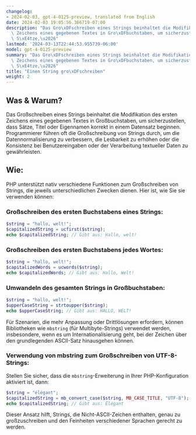 ```yaml
---
changelog:
- 2024-02-03, gpt-4-0125-preview, translated from English
date: 2024-02-03 19:05:56.366719-07:00
description: "Das Gro\xDFschreiben eines Strings beinhaltet die Modifikation des ersten\
  \ Zeichens eines gegebenen Textes in Gro\xDFbuchstaben, um sicherzustellen, dass\
  \ S\xE4tze,\u2026"
lastmod: '2024-03-13T22:44:53.955739-06:00'
model: gpt-4-0125-preview
summary: "Das Gro\xDFschreiben eines Strings beinhaltet die Modifikation des ersten\
  \ Zeichens eines gegebenen Textes in Gro\xDFbuchstaben, um sicherzustellen, dass\
  \ S\xE4tze,\u2026"
title: "Einen String gro\xDFschreiben"
weight: 2
---
```


## Was & Warum?
Das Großschreiben eines Strings beinhaltet die Modifikation des ersten Zeichens eines gegebenen Textes in Großbuchstaben, um sicherzustellen, dass Sätze, Titel oder Eigennamen korrekt in einem Datensatz beginnen. Programmierer führen oft die Großschreibung von Strings durch, um die Datennormalisierung zu verbessern, die Lesbarkeit zu erhöhen oder die Konsistenz bei Benutzereingaben oder der Verarbeitung textueller Daten zu gewährleisten.

## Wie:
PHP unterstützt nativ verschiedene Funktionen zum Großschreiben von Strings, die jeweils unterschiedlichen Zwecken dienen. Hier ist, wie Sie sie verwenden können:

### Großschreiben des ersten Buchstabens eines Strings:

```php
$string = "hallo, welt!";
$capitalizedString = ucfirst($string);
echo $capitalizedString; // Gibt aus: Hallo, welt!
```

### Großschreiben des ersten Buchstabens jedes Wortes:

```php
$string = "hallo, welt!";
$capitalizedWords = ucwords($string);
echo $capitalizedWords; // Gibt aus: Hallo, Welt!
```

### Umwandeln des gesamten Strings in Großbuchstaben:

```php
$string = "hallo, welt!";
$upperCaseString = strtoupper($string);
echo $upperCaseString; // Gibt aus: HALLO, WELT!
```

Für Szenarien, die mehr Anpassung oder Drittlösungen erfordern, können Bibliotheken wie `mbstring` (für Multibyte-Strings) verwendet werden, insbesondere, wenn es um Internationalisierung geht, bei der Zeichen über den grundlegenden ASCII-Satz hinausgehen können.

### Verwendung von mbstring zum Großschreiben von UTF-8-Strings:

Stellen Sie sicher, dass die `mbstring`-Erweiterung in Ihrer PHP-Konfiguration aktiviert ist, dann:

```php
$string = "élégant";
$capitalizedString = mb_convert_case($string, MB_CASE_TITLE, "UTF-8");
echo $capitalizedString; // Gibt aus: Élégant
```

Dieser Ansatz hilft, Strings, die Nicht-ASCII-Zeichen enthalten, genau zu großzuschreiben und den Feinheiten verschiedener Sprachen gerecht zu werden.
